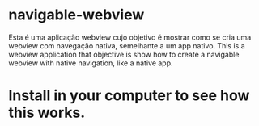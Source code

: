 # navigable-webview
Esta é uma aplicação webview cujo objetivo é mostrar como se cria uma webview com navegação nativa, semelhante a um app nativo.
This is a webview application that objective is show how to create a navigable webview with native navigation, like a native app.

# Install in your computer to see how this works. 
